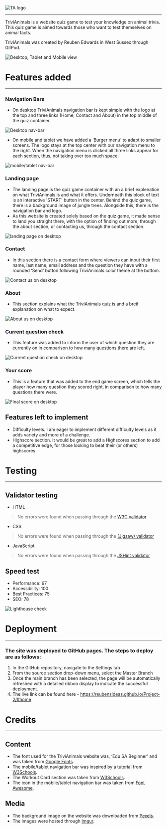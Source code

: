 ![TA logo](https://i.imgur.com/wsEXcdE.png)

<hr>

TriviAnimals is a website quiz game to test your knowledge on animal trivia.
This quiz game is aimed towards those who want to test themselves on animal facts. 

TriviAnimals was created by Reuben Edwards in West Sussex through GitPod.

![Desktop, Tablet and Mobile view](https://i.imgur.com/QWyt8xk.png)

# Features added
<hr>

### Navigation Bars
- On desktop TriviAnimals navigation bar is kept simple with the logo at the top and three links (Home, Contact and About) in the top middle of the quiz container.

![Desktop nav-bar](https://i.imgur.com/c4sRGJ7.png)

- On mobile and tablet we have added a ‘Burger menu’ to adapt to smaller screens. The logo stays at the top center with our navigation menu to the right. When the navigation menu is clicked all three links appear for each section, thus, not taking over too much space.

![mobile/tablet nav-bar](https://i.imgur.com/m4noBS7.png)

### Landing page
- The landing page is the quiz game container with an a brief explenation on what TriviAnimals is and what it offers. Underneath this block of text is an interactive 'START' button in the center. Behind the quiz game, there is a background image of jungle trees. Alongside this, there is the navigation bar and logo.
- As this website is created solely based on the quiz game, it made sense to land you straight there, with the option of finding out more, through the about section, or contacting us, through the contact section.

![landing page on desktop](https://i.imgur.com/9xetvjx.png)

### Contact
- In this section there is a contact form where viewers can input their first name, last name, email address and the question they have with a rounded ‘Send’ button following TriviAnimals color theme at the bottom.

![Contact us on desktop](https://i.imgur.com/vKnCANJ.png)

### About 
- This section explains what the TriviAnimals quiz is and a breif explanation on what to expect.

![About us on desktop](https://i.imgur.com/Wh6NGzf.png)

### Current question check
- This feature was added to inform the user of which question they are currently on in comparison to how many questions there are left.

![Current question check on desktop](https://i.imgur.com/V5kDLMa.png)

### Your score
- This is a feature that was added to the end game screen, which tells the player how many question they scored right, in comparison to how many questions there were.

![Final score on desktop](https://i.imgur.com/iPwgpKa.png)

## Features left to implement
- Difficulty levels. I am eager to implement different difficulty levels as it adds variety and more of a challenge.
- Highscore section. It would be great to add a Highscores section to add a competitive edge, for those looking to beat their (or others) highscores.

# Testing
<hr>

## Validator testing
- HTML
> No errors were found when passing through the [W3C validator](https://validator.w3.org/)
- CSS
> No errors were found when passing through the [(Jigsaw) validator](https://jigsaw.w3.org/css-validator/)
- JavaScript
> No errors were found when passing through the [JSHint validator](https://jshint.com/)

## Speed test
- Performance: 97
- Accessibility: 100
- Best Practices: 75
- SEO: 78

![Lighthouse check](https://i.imgur.com/PeZ5hhW.png)

# Deployment
<hr>

### The site was deployed to GitHub pages. The steps to deploy are as follows:
1. In the GitHub repository, navigate to the Settings tab
2. From the source section drop-down menu, select the Master Branch
3. Once the main branch has been selected, the page will be automatically refreshed with a detailed ribbon display to indicate the successful deployment.
4. The live link can be found here - https://reubensideas.github.io/Project-2/#home

# Credits
<hr>

## Content
- The font used for the TriviAnimals website was, ‘Edu SA Beginner’ and was taken from [Google Fonts](https://fonts.googleapis.com/css2?family=Edu+SA+Beginner&display=swap).
- The mobile/tablet navigation bar was inspired by a tutorial from [W3Schools](https://www.w3schools.com/howto/howto_js_mobile_navbar.asp).
- The Workout Card section was taken from [W3Schools](https://www.w3schools.com/howto/howto_css_cards.asp).
- The icon in the mobile/tablet navigation bar was taken from [Font Awesome](https://fontawesome.com/).

## Media
- The background image on the website was downloaded from [Pexels](https://www.pexels.com/).
- The images were hosted through [Imgur](https://imgur.com/).
